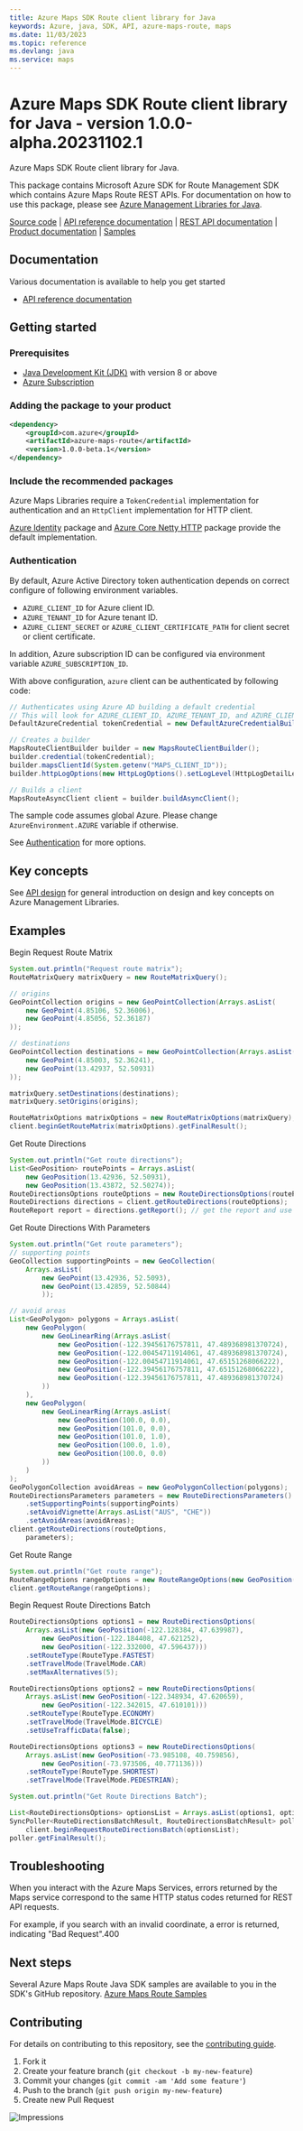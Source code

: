 ```yaml
---
title: Azure Maps SDK Route client library for Java
keywords: Azure, java, SDK, API, azure-maps-route, maps
ms.date: 11/03/2023
ms.topic: reference
ms.devlang: java
ms.service: maps
---
```

# Azure Maps SDK Route client library for Java - version 1.0.0-alpha.20231102.1 


Azure Maps SDK Route client library for Java.

This package contains Microsoft Azure SDK for Route Management SDK which contains Azure Maps Route REST APIs. For documentation on how to use this package, please see [Azure Management Libraries for Java](/rest/api/maps/route).

[Source code][source] | [API reference documentation][docs] | [REST API documentation][rest_docs] | [Product documentation][product_docs] | [Samples][samples]

## Documentation

Various documentation is available to help you get started

- [API reference documentation][docs]

## Getting started

### Prerequisites

- [Java Development Kit (JDK)][jdk] with version 8 or above
- [Azure Subscription][azure_subscription]

### Adding the package to your product

[//]: # ({x-version-update-start;com.azure:azure-maps-route;current})
```xml 
<dependency>
    <groupId>com.azure</groupId>
    <artifactId>azure-maps-route</artifactId>
    <version>1.0.0-beta.1</version>
</dependency>
```
[//]: # ({x-version-update-end})

### Include the recommended packages

Azure Maps Libraries require a `TokenCredential` implementation for authentication and an `HttpClient` implementation for HTTP client.

[Azure Identity][azure_identity] package and [Azure Core Netty HTTP][azure_core_http_netty] package provide the default implementation.

### Authentication

By default, Azure Active Directory token authentication depends on correct configure of following environment variables.

- `AZURE_CLIENT_ID` for Azure client ID.
- `AZURE_TENANT_ID` for Azure tenant ID.
- `AZURE_CLIENT_SECRET` or `AZURE_CLIENT_CERTIFICATE_PATH` for client secret or client certificate.

In addition, Azure subscription ID can be configured via environment variable `AZURE_SUBSCRIPTION_ID`.

With above configuration, `azure` client can be authenticated by following code:

```java com.azure.maps.route.async.builder.ad.instantiation
// Authenticates using Azure AD building a default credential
// This will look for AZURE_CLIENT_ID, AZURE_TENANT_ID, and AZURE_CLIENT_SECRET env variables
DefaultAzureCredential tokenCredential = new DefaultAzureCredentialBuilder().build();

// Creates a builder
MapsRouteClientBuilder builder = new MapsRouteClientBuilder();
builder.credential(tokenCredential);
builder.mapsClientId(System.getenv("MAPS_CLIENT_ID"));
builder.httpLogOptions(new HttpLogOptions().setLogLevel(HttpLogDetailLevel.BODY_AND_HEADERS));

// Builds a client
MapsRouteAsyncClient client = builder.buildAsyncClient();
```

The sample code assumes global Azure. Please change `AzureEnvironment.AZURE` variable if otherwise.

See [Authentication][authenticate] for more options.

## Key concepts

See [API design][design] for general introduction on design and key concepts on Azure Management Libraries.

## Examples
Begin Request Route Matrix
```java com.azure.maps.search.sync.begin_request_route_matrix
System.out.println("Request route matrix");
RouteMatrixQuery matrixQuery = new RouteMatrixQuery();

// origins
GeoPointCollection origins = new GeoPointCollection(Arrays.asList(
    new GeoPoint(4.85106, 52.36006),
    new GeoPoint(4.85056, 52.36187)
));

// destinations
GeoPointCollection destinations = new GeoPointCollection(Arrays.asList(
    new GeoPoint(4.85003, 52.36241),
    new GeoPoint(13.42937, 52.50931)
));

matrixQuery.setDestinations(destinations);
matrixQuery.setOrigins(origins);

RouteMatrixOptions matrixOptions = new RouteMatrixOptions(matrixQuery);
client.beginGetRouteMatrix(matrixOptions).getFinalResult();
```

Get Route Directions
```java com.azure.maps.route.sync.get_route_directions
System.out.println("Get route directions");
List<GeoPosition> routePoints = Arrays.asList(
    new GeoPosition(13.42936, 52.50931),
    new GeoPosition(13.43872, 52.50274));
RouteDirectionsOptions routeOptions = new RouteDirectionsOptions(routePoints);
RouteDirections directions = client.getRouteDirections(routeOptions);
RouteReport report = directions.getReport(); // get the report and use it
```

Get Route Directions With Parameters
```java com.azure.maps.route.sync.get_route_directions_parameters
System.out.println("Get route parameters");
// supporting points
GeoCollection supportingPoints = new GeoCollection(
    Arrays.asList(
        new GeoPoint(13.42936, 52.5093),
        new GeoPoint(13.42859, 52.50844)
        ));

// avoid areas
List<GeoPolygon> polygons = Arrays.asList(
    new GeoPolygon(
        new GeoLinearRing(Arrays.asList(
            new GeoPosition(-122.39456176757811, 47.489368981370724),
            new GeoPosition(-122.00454711914061, 47.489368981370724),
            new GeoPosition(-122.00454711914061, 47.65151268066222),
            new GeoPosition(-122.39456176757811, 47.65151268066222),
            new GeoPosition(-122.39456176757811, 47.489368981370724)
        ))
    ),
    new GeoPolygon(
        new GeoLinearRing(Arrays.asList(
            new GeoPosition(100.0, 0.0),
            new GeoPosition(101.0, 0.0),
            new GeoPosition(101.0, 1.0),
            new GeoPosition(100.0, 1.0),
            new GeoPosition(100.0, 0.0)
        ))
    )
);
GeoPolygonCollection avoidAreas = new GeoPolygonCollection(polygons);
RouteDirectionsParameters parameters = new RouteDirectionsParameters()
    .setSupportingPoints(supportingPoints)
    .setAvoidVignette(Arrays.asList("AUS", "CHE"))
    .setAvoidAreas(avoidAreas);
client.getRouteDirections(routeOptions,
    parameters);
```

Get Route Range
```java com.azure.maps.search.sync.route_range
System.out.println("Get route range");
RouteRangeOptions rangeOptions = new RouteRangeOptions(new GeoPosition(50.97452, 5.86605), Duration.ofSeconds(6000));
client.getRouteRange(rangeOptions);
```

Begin Request Route Directions Batch
```java com.azure.maps.search.sync.begin_request_route_directions_batch
RouteDirectionsOptions options1 = new RouteDirectionsOptions(
    Arrays.asList(new GeoPosition(-122.128384, 47.639987),
        new GeoPosition(-122.184408, 47.621252),
        new GeoPosition(-122.332000, 47.596437)))
    .setRouteType(RouteType.FASTEST)
    .setTravelMode(TravelMode.CAR)
    .setMaxAlternatives(5);

RouteDirectionsOptions options2 = new RouteDirectionsOptions(
    Arrays.asList(new GeoPosition(-122.348934, 47.620659),
        new GeoPosition(-122.342015, 47.610101)))
    .setRouteType(RouteType.ECONOMY)
    .setTravelMode(TravelMode.BICYCLE)
    .setUseTrafficData(false);

RouteDirectionsOptions options3 = new RouteDirectionsOptions(
    Arrays.asList(new GeoPosition(-73.985108, 40.759856),
        new GeoPosition(-73.973506, 40.771136)))
    .setRouteType(RouteType.SHORTEST)
    .setTravelMode(TravelMode.PEDESTRIAN);

System.out.println("Get Route Directions Batch");

List<RouteDirectionsOptions> optionsList = Arrays.asList(options1, options2, options3);
SyncPoller<RouteDirectionsBatchResult, RouteDirectionsBatchResult> poller =
    client.beginRequestRouteDirectionsBatch(optionsList);
poller.getFinalResult();
```

## Troubleshooting
When you interact with the Azure Maps Services, errors returned by the Maps service correspond to the same HTTP status codes returned for REST API requests.

For example, if you search with an invalid coordinate, a error is returned, indicating "Bad Request".400

## Next steps

Several Azure Maps Route Java SDK samples are available to you in the SDK's GitHub repository.
[Azure Maps Route Samples](https://github.com/Azure/azure-sdk-for-java/tree/main/sdk/maps/azure-maps-route/src/samples)

## Contributing

For details on contributing to this repository, see the [contributing guide](https://github.com/Azure/azure-sdk-for-java/blob/main/CONTRIBUTING.md).

1. Fork it
1. Create your feature branch (`git checkout -b my-new-feature`)
1. Commit your changes (`git commit -am 'Add some feature'`)
1. Push to the branch (`git push origin my-new-feature`)
1. Create new Pull Request

<!-- LINKS -->
[source]: https://github.com/Azure/azure-sdk-for-java/tree/main/sdk/maps/azure-maps-route/src
[samples]:  https://github.com/Azure/azure-sdk-for-java/tree/main/sdk/maps/azure-maps-route/src/samples
[rest_docs]: /rest/api/maps
[product_docs]: /azure/azure-maps/
[docs]: https://azure.github.io/azure-sdk-for-java/
[jdk]: /java/azure/jdk/
[azure_subscription]: https://azure.microsoft.com/free/
[azure_identity]: https://github.com/Azure/azure-sdk-for-java/blob/main/sdk/identity/azure-identity
[azure_core_http_netty]: https://github.com/Azure/azure-sdk-for-java/blob/main/sdk/core/azure-core-http-netty
[authenticate]: https://github.com/Azure/azure-sdk-for-java/blob/main/sdk/resourcemanager/docs/AUTH.md
[design]: https://github.com/Azure/azure-sdk-for-java/blob/main/sdk/resourcemanager/docs/DESIGN.md

![Impressions](https://azure-sdk-impressions.azurewebsites.net/api/impressions/azure-sdk-for-java%2Fsdk%2Fmaps%2Fazure-maps-route%2FREADME.png)

